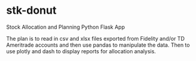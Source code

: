 # stk-donut
Stock Allocation and Planning Python Flask App 

The plan is to read in csv and xlsx files exported from Fidelity and/or TD Ameritrade accounts and then use pandas to manipulate the data. Then to use plotly and dash to display reports for allocation analysis.

